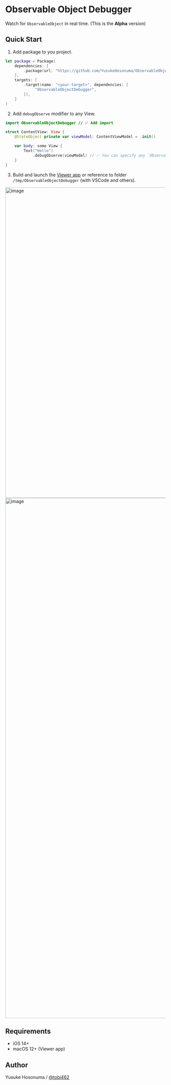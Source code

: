 # Observable Object Debugger

Watch for `ObservableObject` in real time. (This is the **Alpha** version)

## Quick Start

1. Add package to you project.

```swift
let package = Package(
    dependencies: [
        .package(url: "https://github.com/YusukeHosonuma/ObservableObjectDebugger.git", branch: "main"),
    ],
    targets: [
        .target(name: "<your-target>", dependencies: [
             "ObservableObjectDebugger",
        ]),
    ]
)
```

2. Add `debugObserve` modifier to any View.

```swift
import ObservableObjectDebugger // ✅ Add import

struct ContentView: View {
    @StateObject private var viewModel: ContentViewModel = .init()

    var body: some View {
        Text("Hello")
            .debugObserve(viewModel) // ✅ You can specify any `ObservableObject`.
    }
}
```

3. Build and launch the [Viewer app](https://github.com/YusukeHosonuma/ObservableObjectDebugger/tree/main/Viewer/ObservableObjectViewer.xcodeproj) or reference to folder `/tmp/ObservableObjectDebugger` (with VSCode and others).

<img width="975" alt="image" src="https://user-images.githubusercontent.com/2990285/174466347-1c64333b-34f6-4bc5-bcec-ab9f8c4d888a.png">

<img width="1633" alt="image" src="https://user-images.githubusercontent.com/2990285/174466415-3677c27d-127e-4127-895f-75e3ce392cdf.png">

## Requirements

- iOS 14+
- macOS 12+ (Viewer app)

## Author

Yusuke Hosonuma / [@tobi462](https://twitter.com/tobi462)
